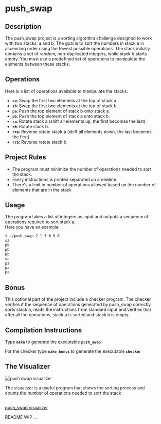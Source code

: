 <h1>push_swap</h1>


<h2>Description</h2>

The push_swap project is a sorting algorithm challenge designed to work with two stacks: a and b. The goal is to sort the numbers in stack a in ascending order using the fewest possible operations. The stack initially contains a set of random, non-duplicated integers, while stack b starts empty. You must use a predefined set of operations to manipulate the elements between these stacks.

<h2>Operations</h2>

Here is a list of operations available to manipulate the stacks:

<ul>
  <li><strong><code>sa</code></strong>: Swap the first two elements at the top of stack a.</li>
  <li><strong><code>sb</code></strong>: Swap the first two elements at the top of stack b.</li>
  <li><strong><code>pa</code></strong>: Push the top element of stack b onto stack a.</li>
  <li><strong><code>pb</code></strong>: Push the top element of stack a onto stack b.</li>
  <li><strong><code>ra</code></strong>: Rotate stack a (shift all elements up, the first becomes the last).</li>
  <li><strong><code>rb</code></strong>: Rotate stack b.</li>
  <li><strong><code>rra</code></strong>: Reverse rotate stack a (shift all elements down, the last becomes the first).</li>
  <li><strong><code>rrb</code></strong>: Reverse rotate stack b.</li>
</ul>

<h2>Project Rules</h2>

<ul>
  <li>The program must minimize the number of operations needed to sort the stack.</li>
  <li>Every instructions is printed separated on a newline.</li>
  <li>There's a limit in number of operations allowed based on the number of elements that are in the stack</li>
</ul>


<h2>Usage</h2>

The program takes a list of integers as input and outputs a sequence of operations required to sort stack a. <br>
Here you have an example:

```bash
$ ./push_swap 2 1 3 6 5 8
sa
pb
pb
pb
sa
pa
pa
pa
```


<h2>Bonus</h2>

This optional part of the project include a checker program. The checker verifies if the sequence of operations generated by push_swap correctly sorts stack a, reads the instructions from standard input and verifies that after all the operations, stack a is sorted and stack b is empty.


<h2>Compilation Instructions</h2>

Type <strong><code>make</code></strong> to generate the executable <strong><code>push_swap</code></strong>

For the checker type <strong><code>make bonus</code></strong> to generate the executable <strong><code>checker</code></strong>


<h2>The Visualizer</h2>

![push swap visualizer](https://raw.githubusercontent.com/sidev86/push_swap/master/visualizer.gif)


The visualizer is a useful program that shows the sorting process and counts the number of operations needed to sort the stack
<br><br>

<a href="https://github.com/o-reo/push_swap_visualizer">push_swap visualizer</a>

README WIP ...






